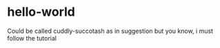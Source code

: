 # hello-world
Could be called cuddly-succotash as in suggestion but you know, i must follow the tutorial
